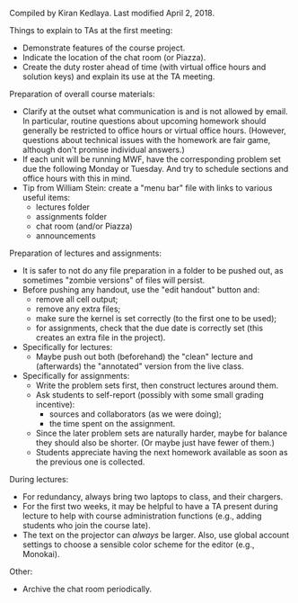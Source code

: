 Compiled by Kiran Kedlaya.
Last modified April 2, 2018.

Things to explain to TAs at the first meeting:
- Demonstrate features of the course project.
- Indicate the location of the chat room (or Piazza).
- Create the duty roster ahead of time (with virtual office hours and solution keys) and explain its use at the TA meeting.


Preparation of overall course materials:
- Clarify at the outset what communication is and is not allowed by email. In particular, routine questions about upcoming homework should generally be restricted to office hours or virtual office hours. (However, questions about technical issues with the homework are fair game, although don't promise individual answers.)
- If each unit will be running MWF, have the corresponding problem set due the following Monday or Tuesday. And try to schedule sections and office hours with this in mind.
- Tip from William Stein: create a "menu bar" file with links to various useful items:
  - lectures folder
  - assignments folder
  - chat room (and/or Piazza)
  - announcements
  
Preparation of lectures and assignments:
- It is safer to not do any file preparation in a folder to be pushed out, as sometimes "zombie versions" of files will persist.
- Before pushing any handout, use the "edit handout" button and:
  - remove all cell output;
  - remove any extra files;
  - make sure the kernel is set correctly (to the first one to be used);
  - for assignments, check that the due date is correctly set (this creates an extra file in the project).
- Specifically for lectures:
  - Maybe push out both (beforehand) the "clean" lecture and (afterwards) the "annotated" version from the live class.
- Specifically for assignments:
  - Write the problem sets first, then construct lectures around them.
  - Ask students to self-report (possibly with some small grading incentive):
    - sources and collaborators (as we were doing);
    - the time spent on the assignment.
  - Since the later problem sets are naturally harder, maybe for balance they should also be shorter. (Or maybe just have fewer of them.)
  - Students appreciate having the next homework available as soon as the previous one is collected.

During lectures:
- For redundancy, always bring two laptops to class, and their chargers.
- For the first two weeks, it may be helpful to have a TA present during lecture to help with course administration functions (e.g., adding students who join the course late).
- The text on the projector can *always* be larger. Also, use global account settings to choose a sensible color scheme for the editor (e.g., Monokai).
  
Other:
- Archive the chat room periodically.

